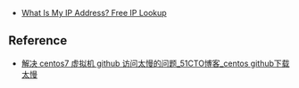 - [What Is My IP Address? Free IP Lookup](https://www.ipaddress.com/)

## Reference

- [解决 centos7 虚拟机 github 访问太慢的问题_51CTO博客_centos github下载太慢](https://blog.51cto.com/u_14301180/5393448)
